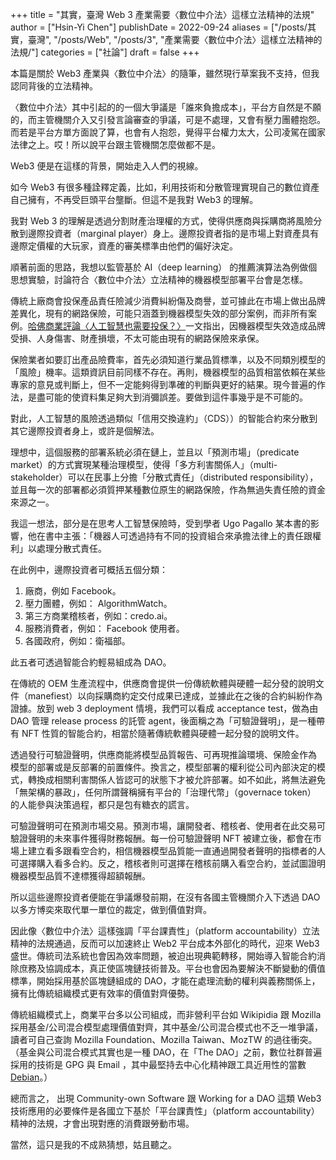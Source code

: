 +++
title = "其實，臺灣 Web 3 產業需要〈數位中介法〉這樣立法精神的法規"
author = ["Hsin-Yi Chen"]
publishDate = 2022-09-24
aliases = ["/posts/其實，臺灣", "/posts/Web", "/posts/3", "產業需要〈數位中介法〉這樣立法精神的法規/"]
categories = ["社論"]
draft = false
+++

本篇是關於 Web3 產業與〈數位中介法〉的隨筆，雖然現行草案我不支持，但我認同背後的立法精神。

〈數位中介法〉其中引起的的一個大爭議是「誰來負擔成本」，平台方自然是不願的，而主管機關介入又引發言論審查的爭議，可是不處理，又會有壓力團體抱怨。而若是平台方單方面說了算，也會有人抱怨，覺得平台權力太大，公司凌駕在國家法律之上。哎！所以說平台跟主管機關怎麼做都不是。

Web3 便是在這樣的背景，開始走入人們的視線。

如今 Web3 有很多種詮釋定義，比如，利用技術和分散管理實現自己的數位資產自己擁有，不再受巨頭平台壟斷。但這不是我對 Web3 的理解。

我對 Web 3 的理解是透過分割財產治理權的方式，使得供應商與採購商將風險分散到邊際投資者（marginal player）身上。邊際投資者指的是市場上對資產具有邊際定價權的大玩家，資產的審美標準由他們的偏好決定。

順著前面的思路，我想以監管基於 AI（deep learning） 的推薦演算法為例做個思想實驗，討論符合〈數位中介法〉立法精神的機器模型部署平台會是怎樣。

傳統上廠商會投保產品責任險減少消費糾紛傷及商譽，並可據此在市場上做出品牌差異化，現有的網路保險，可能只涵蓋到機器模型失效的部分案例，而非所有案例。[哈佛商業評論〈人工智慧也需要投保？〉](https://www.hbrtaiwan.com/article/19751/the-case-for-ai-insurance)一文指出，因機器模型失效造成品牌受損、人身傷害、財產損壞，不太可能由現有的網路保險來承保。

保險業者如要訂出產品險費率，首先必須知道行業品質標準，以及不同類別模型的「風險」機率。這類資訊目前同樣不存在。再則，機器模型的品質相當依賴在某些專家的意見或判斷上，但不一定能夠得到準確的判斷與更好的結果。現今普遍的作法，是盡可能的使資料集足夠大到消彌誤差。要做到這件事幾乎是不可能的。

對此，人工智慧的風險透過類似「信用交換違約」（CDS））的智能合約來分散到其它邊際投資者身上，或許是個解法。

理想中，這個服務的部署系統必須在鏈上，並且以「預測市場」（predicate market）的方式實現某種治理模型，使得「多方利害關係人」（multi-stakeholder）可以在民事上分擔「分散式責任」（distributed responsibility），並且每一次的部署都必須質押某種數位原生的網路保險，作為無過失責任險的資金來源之一。

我這一想法，部分是在思考人工智慧保險時，受到學者 Ugo Pagallo 某本書的影響，他在書中主張：「機器人可透過持有不同的投資組合來承擔法律上的責任跟權利」以處理分散式責任。

在此例中，邊際投資者可概括五個分類：

1.  廠商，例如 Facebook。
2.  壓力團體，例如： AlgorithmWatch。
3.  第三方商業稽核者，例如：credo.ai。
4.  服務消費者，例如： Facebook 使用者。
5.  各國政府，例如：衛福部。

此五者可透過智能合約輕易組成為 DAO。

在傳統的 OEM 生產流程中，供應商會提供一份傳統軟體與硬體一起分發的說明文件（manefiest）以向採購商約定交付成果已達成，並據此在之後的合約糾紛作為證據。放到 web 3 deployment 情境，我們可以看成 acceptance test，做為由 DAO 管理 release process 的託管 agent，後面稱之為「可驗證聲明」，是一種帶有 NFT 性質的智能合約，相當於隨著傳統軟體與硬體一起分發的說明文件。

透過發行可驗證聲明，供應商能將模型品質報告、可再現推論環境、保險金作為 模型的部署或是反部署的前置條件。換言之，模型部署的權利從公司內部決定的模式，轉換成相關利害關係人皆認可的狀態下才被允許部署。如不如此，將無法避免「無架構的暴政」，任何所謂聲稱擁有平台的「治理代幣」（governace token） 的人能參與決策過程，都只是包有糖衣的謊言。

可驗證聲明可在預測市場交易。預測市場，讓開發者、稽核者、使用者在此交易可驗證聲明的未來事件獲得財務報酬。每一份可驗證聲明 NFT 被建立後，都會在市場上建立看多跟看空合約，相信機器模型品質能一直通過開發者聲明的指標者的人可選擇購入看多合約。反之，稽核者則可選擇在稽核前購入看空合約，並試圖證明機器模型品質不達標獲得超額報酬。

所以這些邊際投資者便能在爭議爆發前期，在沒有各國主管機關介入下透過 DAO 以多方博奕來取代單一單位的裁定，做到價值對齊。

因此像〈數位中介法〉這樣強調「平台課責性」（platform accountability）立法精神的法規通過，反而可以加速終止 Web2 平台成本外部化的時代，迎來 Web3 盛世。傳統司法系統也會因為效率問題，被迫出現典範轉移，開始導入智能合約消除庶務及協調成本，真正使區塊鏈技術普及。平台也會因為要解決不斷變動的價值標準，開始採用基於區塊鏈組成的 DAO，才能在處理流動的權利與義務關係上，擁有比傳統組織模式更有效率的價值對齊優勢。

傳統組織模式上，商業平台多以公司組成，而非營利平台如 Wikipidia 跟 Mozilla 採用基金/公司混合模型處理價值對齊，其中基金/公司混合模式也不乏一堆爭議，讀者可自己查詢 Mozilla Foundation、Mozilla Taiwan、MozTW 的過往衝突。（基金與公司混合模式其實也是一種 DAO，在「The DAO」之前，數位社群普遍採用的技術是 GPG 與 Email ，其中最堅持去中心化精神跟工具近用性的當數 [Debian](https://debian.org)。）

總而言之， 出現 Community-own Software 跟 Working for a DAO 這類 Web3 技術應用的必要條件是各國立下基於「平台課責性」（platform accountability）精神的法規，才會出現對應的消費跟勞動市場。

當然，這只是我的不成熟猜想，姑且聽之。
